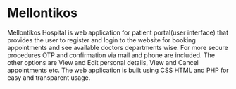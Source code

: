# Mellontikos

Mellontikos Hospital is web application for patient portal(user interface) that provides
the user to register and login to the website for booking appointments and see available
doctors departments wise. For more secure procedures OTP and confirmation via mail and
phone are included. The other options are View and Edit personal details, View and Cancel
appointments etc. The web application is built using CSS HTML and PHP for easy and
transparent usage.
